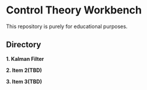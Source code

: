 # Control Theory Workbench

This repository is purely for educational purposes. 

## Directory

**1. Kalman Filter**
    

**2. Item 2(TBD)**

**3. Item 3(TBD)**


